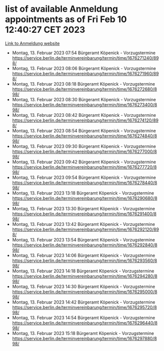 # list of available Anmeldung appointments as of Fri Feb 10 12:40:27 CET 2023
[Link to Anmeldung website](https://service.berlin.de/terminvereinbarung/termin/tag.php?termin=1&anliegen[]=120686&dienstleisterlist=122210,122217,327316,122219,327312,122227,327314,122231,327346,122243,327348,122254,122252,329742,122260,329745,122262,329748,122271,327278,122273,327274,122277,327276,330436,122280,327294,122282,327290,122284,327292,122291,327270,122285,327266,122286,327264,122296,327268,150230,329760,122294,327284,122312,329763,122314,329775,122304,327330,122311,327334,122309,327332,317869,122281,327352,122279,329772,122283,122276,327324,122274,327326,122267,329766,122246,327318,122251,327320,122257,327322,122208,327298,122226,327300&herkunft=http%3A%2F%2Fservice.berlin.de%2Fdienstleistung%2F120686%2F)
- Montag, 13. Februar 2023 07:54 Bürgeramt Köpenick - Vorzugstermine https://service.berlin.de/terminvereinbarung/termin/time/1676271240/898/
- Montag, 13. Februar 2023 08:06 Bürgeramt Köpenick - Vorzugstermine https://service.berlin.de/terminvereinbarung/termin/time/1676271960/898/
- Montag, 13. Februar 2023 08:18 Bürgeramt Köpenick - Vorzugstermine https://service.berlin.de/terminvereinbarung/termin/time/1676272680/898/
- Montag, 13. Februar 2023 08:30 Bürgeramt Köpenick - Vorzugstermine https://service.berlin.de/terminvereinbarung/termin/time/1676273400/898/
- Montag, 13. Februar 2023 08:42 Bürgeramt Köpenick - Vorzugstermine https://service.berlin.de/terminvereinbarung/termin/time/1676274120/898/
- Montag, 13. Februar 2023 08:54 Bürgeramt Köpenick - Vorzugstermine https://service.berlin.de/terminvereinbarung/termin/time/1676274840/898/
- Montag, 13. Februar 2023 09:30 Bürgeramt Köpenick - Vorzugstermine https://service.berlin.de/terminvereinbarung/termin/time/1676277000/898/
- Montag, 13. Februar 2023 09:42 Bürgeramt Köpenick - Vorzugstermine https://service.berlin.de/terminvereinbarung/termin/time/1676277720/898/
- Montag, 13. Februar 2023 09:54 Bürgeramt Köpenick - Vorzugstermine https://service.berlin.de/terminvereinbarung/termin/time/1676278440/898/
- Montag, 13. Februar 2023 13:18 Bürgeramt Köpenick - Vorzugstermine https://service.berlin.de/terminvereinbarung/termin/time/1676290680/898/
- Montag, 13. Februar 2023 13:30 Bürgeramt Köpenick - Vorzugstermine https://service.berlin.de/terminvereinbarung/termin/time/1676291400/898/
- Montag, 13. Februar 2023 13:42 Bürgeramt Köpenick - Vorzugstermine https://service.berlin.de/terminvereinbarung/termin/time/1676292120/898/
- Montag, 13. Februar 2023 13:54 Bürgeramt Köpenick - Vorzugstermine https://service.berlin.de/terminvereinbarung/termin/time/1676292840/898/
- Montag, 13. Februar 2023 14:06 Bürgeramt Köpenick - Vorzugstermine https://service.berlin.de/terminvereinbarung/termin/time/1676293560/898/
- Montag, 13. Februar 2023 14:18 Bürgeramt Köpenick - Vorzugstermine https://service.berlin.de/terminvereinbarung/termin/time/1676294280/898/
- Montag, 13. Februar 2023 14:30 Bürgeramt Köpenick - Vorzugstermine https://service.berlin.de/terminvereinbarung/termin/time/1676295000/898/
- Montag, 13. Februar 2023 14:42 Bürgeramt Köpenick - Vorzugstermine https://service.berlin.de/terminvereinbarung/termin/time/1676295720/898/
- Montag, 13. Februar 2023 14:54 Bürgeramt Köpenick - Vorzugstermine https://service.berlin.de/terminvereinbarung/termin/time/1676296440/898/
- Montag, 13. Februar 2023 15:18 Bürgeramt Köpenick - Vorzugstermine https://service.berlin.de/terminvereinbarung/termin/time/1676297880/898/
